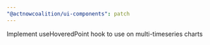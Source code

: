 ```yaml
---
"@actnowcoalition/ui-components": patch
---
```


Implement useHoveredPoint hook to use on multi-timeseries charts
